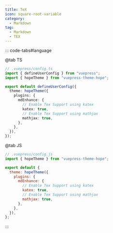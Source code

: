 ```yaml
---
title: TeX
icon: square-root-variable
category:
  - Markdown
tag:
  - Markdown
  - TEX
---
```


<!-- @include: @md-enhance/guide/grammar/tex.md#before -->

::: code-tabs#language

@tab TS

```ts {8-13}
// .vuepress/config.ts
import { defineUserConfig } from "vuepress";
import { hopeTheme } from "vuepress-theme-hope";

export default defineUserConfig({
  theme: hopeTheme({
    plugins: {
      mdEnhance: {
        // Enable Tex Support using katex
        katex: true,
        // Enable Tex Support using mathjax
        mathjax: true,
      },
    },
  }),
});
```

@tab JS

```js {7-12}
// .vuepress/config.js
import { hopeTheme } from "vuepress-theme-hope";

export default {
  theme: hopeTheme({
    plugins: {
      mdEnhance: {
        // Enable Tex Support using katex
        katex: true,
        // Enable Tex Support using mathjax
        mathjax: true,
      },
    },
  }),
};
```

:::

<!-- @include: @md-enhance/guide/grammar/tex.md#after -->
